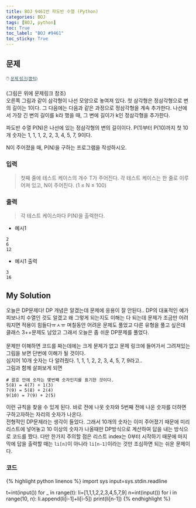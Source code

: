 ```yaml
---
title: BOJ 9461번 파도반 수열 (Python)
categories: BOJ
tags: [BOJ, python]
toc: True
toc_label: "BOJ #9461"
toc_sticky: True
---
```


## 문제
<span style="font-size:0.9em">:computer_mouse:
<a href='https://www.acmicpc.net/problem/9461' target='_blank' style="color: #2F4F4F; font-size:0.9em">
  문제 링크(클릭)
</a>
</span><br><br>
(그림은 위에 문제링크 참조)<br>
오른쪽 그림과 같이 삼각형이 나선 모양으로 놓여져 있다. 첫 삼각형은 정삼각형으로 변의 길이는 1이다. 그 다음에는 다음과 같은 과정으로 정삼각형을 계속 추가한다. 나선에서 가장 긴 변의 길이를 k라 했을 때, 그 변에 길이가 k인 정삼각형을 추가한다.

파도반 수열 P(N)은 나선에 있는 정삼각형의 변의 길이이다. P(1)부터 P(10)까지 첫 10개 숫자는 1, 1, 1, 2, 2, 3, 4, 5, 7, 9이다.

N이 주어졌을 때, P(N)을 구하는 프로그램을 작성하시오.

### 입력
> 첫째 줄에 테스트 케이스의 개수 T가 주어진다. 각 테스트 케이스는 한 줄로 이루어져 있고, N이 주어진다. (1 ≤ N ≤ 100) 

### 출력
> 각 테스트 케이스마다 P(N)을 출력한다.

* 예시1
```
2
6
12
```

* 예시1 출력
```
3
16
```

## My Solution
오늘은 DP문제다! DP 개념은 알겠는데 문제에 응용이 잘 안된다.. DP의 대표적인 예가 피보나치 수열인 것도 알겠고 왜 그렇게 되는지도 이해는 다 되는데 문제가 조금만 어려워지면 적용이 힘들다ㅠㅅㅠ 며칠동안 어려운 문제도 풀었고 다른 유형을 풀고 싶은데 클래스 3++문제도 남았고 그래서 오늘은 좀 쉬운 DP문제를 풀었다.<br><br>
문제만 이해하면 코드를 짜는데에는 크게 문제가 없고 문제 링크에 들어가서 그려져있는 그림을 보면 단번에 이해가 될 것이다. <br>
심지어 10개 숫자는 다 알려줬다. 
1, 1, 1, 2, 2, 3, 4, 5, 7, 9라고.. <br>그림과 함께 살펴보게 되면
```
# 괄호 안에 숫자는 몇번째 숫자인지를 표기한 것이다.
5(8) = 4(7) + 1(3)
7(9) = 5(8) + 2(4)
9(10) = 7(9) + 2(5)
```
이런 규칙을 찾을 수 있게 된다. 바로 전에 나옷 숫자와 5번째 전에 나온 숫자를 더하면 구하고자하는 자리의 숫자가 나온다.<br>
전형적인 DP문제라는 생각이 들었다. 그래서 10개의 숫자는 이미 주어졌기 때문에 미리 리스트에 넣어놓고 10 이상의 숫자가 나올때만 DP방식으로 계산하여 답을 내는 방식으로 코드를 짰다. 다만 한가지 주의할 점은 리스트 index는 0부터 시작하기 때문에 마지막에 답을 출력할 때는 `li[n]`이 아니라 `li[n-1]`이라는 것만 조심하면 되는 쉬운 문제이다.

### 코드
{% highlight python linenos %}
import sys
input=sys.stdin.readline

t=int(input())
for _ in range(t):
    li=[1,1,1,2,2,3,4,5,7,9]
    n=int(input())
    for i in range(10, n):
        li.append(li[i-1]+li[i-5])
    print(li[n-1])
{% endhighlight %}
